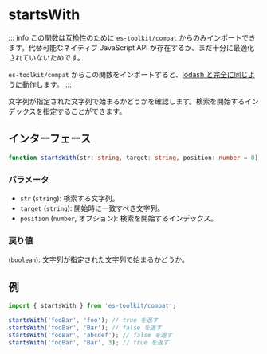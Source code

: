 # startsWith

::: info
この関数は互換性のために `es-toolkit/compat` からのみインポートできます。代替可能なネイティブ JavaScript API が存在するか、まだ十分に最適化されていないためです。

`es-toolkit/compat` からこの関数をインポートすると、[lodash と完全に同じように動作](../../../compatibility.md)します。
:::

文字列が指定された文字列で始まるかどうかを確認します。検索を開始するインデックスを指定することができます。

## インターフェース

```typescript
function startsWith(str: string, target: string, position: number = 0): boolean;
```

### パラメータ

- `str` (`string`): 検索する文字列。
- `target` (`string`): 開始時に一致すべき文字列。
- `position` (`number`, オプション): 検索を開始するインデックス。

### 戻り値

(`boolean`): 文字列が指定された文字列で始まるかどうか。

## 例

```typescript
import { startsWith } from 'es-toolkit/compat';

startsWith('fooBar', 'foo'); // true を返す
startsWith('fooBar', 'Bar'); // false を返す
startsWith('fooBar', 'abcdef'); // false を返す
startsWith('fooBar', 'Bar', 3); // true を返す
```
